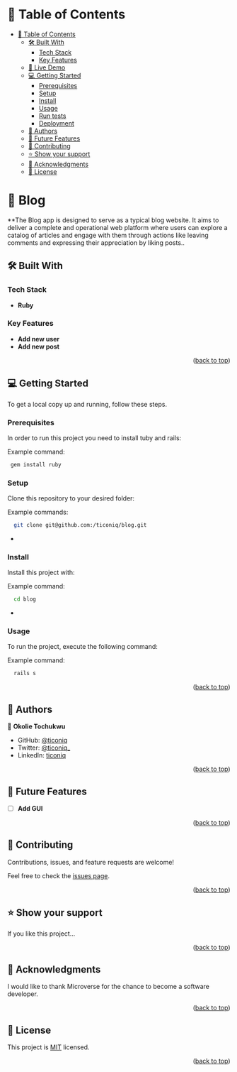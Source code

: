 

# 📗 Table of Contents

- [📗 Table of Contents](#-table-of-contents)
  - [🛠 Built With ](#-built-with-)
    - [Tech Stack ](#tech-stack-)
    - [Key Features ](#key-features-)
  - [🚀 Live Demo ](#-live-demo-)
  - [💻 Getting Started ](#-getting-started-)
    - [Prerequisites](#prerequisites)
    - [Setup](#setup)
    - [Install](#install)
    - [Usage](#usage)
    - [Run tests](#run-tests)
    - [Deployment](#deployment)
  - [👥 Authors ](#-authors-)
  - [🔭 Future Features ](#-future-features-)
  - [🤝 Contributing ](#-contributing-)
  - [⭐️ Show your support ](#️-show-your-support-)
  - [🙏 Acknowledgments ](#-acknowledgments-)
  - [📝 License ](#-license-)


# 📖 Blog <a name="about-project"></a>

**The Blog app is designed to serve as a typical blog website. It aims to deliver a complete and operational web platform where users can explore a catalog of articles and engage with them through actions like leaving comments and expressing their appreciation by liking posts..

## 🛠 Built With <a name="built-with"></a>

### Tech Stack <a name="tech-stack"></a>


- **Ruby**


### Key Features <a name="key-features"></a>

- **Add new user**
- **Add new post**

<p align="right">(<a href="#readme-top">back to top</a>)</p>


<!-- ## 🚀 Live Demo <a name="live-demo"></a>


- Live Demo is not available yet

<p align="right">(<a href="#readme-top">back to top</a>)</p> -->


## 💻 Getting Started <a name="getting-started"></a>

To get a local copy up and running, follow these steps.

### Prerequisites

In order to run this project you need to install tuby and rails:


Example command:

```sh
 gem install ruby
```


### Setup

Clone this repository to your desired folder:


Example commands:

```sh
  git clone git@github.com:/ticoniq/blog.git
```
-

### Install

Install this project with:


Example command:

```sh
  cd blog
```
-

### Usage

To run the project, execute the following command:


Example command:

```sh
  rails s
```

<!-- ### Run tests

Tests are not available yet. -->


<p align="right">(<a href="#readme-top">back to top</a>)</p>


## 👥 Authors <a name="authors"></a>

👤 **Okolie Tochukwu**

- GitHub: [@ticoniq](https://github.com/ticoniq)
- Twitter: [@ticoniq_](https://twitter.com/ticoniq_)
- LinkedIn: [ticoniq](https://linkedin.com/in/ticoniq)

<p align="right">(<a href="#readme-top">back to top</a>)</p>


## 🔭 Future Features <a name="future-features"></a>

- [ ] **Add GUI**

<p align="right">(<a href="#readme-top">back to top</a>)</p>


## 🤝 Contributing <a name="contributing"></a>

Contributions, issues, and feature requests are welcome!

Feel free to check the [issues page](../../issues/).

<p align="right">(<a href="#readme-top">back to top</a>)</p>


## ⭐️ Show your support <a name="support"></a>

If you like this project...

<p align="right">(<a href="#readme-top">back to top</a>)</p>


## 🙏 Acknowledgments <a name="acknowledgements"></a>

I would like to thank Microverse for the chance to become a software developer.

<p align="right">(<a href="#readme-top">back to top</a>)</p>


## 📝 License <a name="license"></a>

This project is [MIT](./LICENSE) licensed.

<p align="right">(<a href="#readme-top">back to top</a>)</p>
